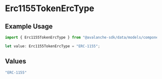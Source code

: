 # Erc1155TokenErcType

## Example Usage

```typescript
import { Erc1155TokenErcType } from "@avalanche-sdk/data/models/components";

let value: Erc1155TokenErcType = "ERC-1155";
```

## Values

```typescript
"ERC-1155"
```